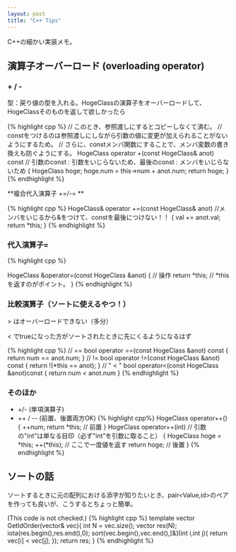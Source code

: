 ```yaml
---
layout: post
title: "C++ Tips"
---
```


C++の細かい実装メモ。

## 演算子オーバーロード (overloading operator)

### + / -
型：戻り値の型を入れる。HogeClassの演算子をオーバーロードして、HogeClassそのものを返して欲しかったら

{% highlight cpp %}
// このとき、参照渡しにするとコピーしなくて済む。
// constをつけるのは参照渡しにしながら引数の値に変更が加えられることがないようにするため。
// さらに、constメンバ関数にすることで、メンバ変数の書き換えも防ぐようにする。
HogeClass operator +(const HogeClass& anot) const // 引数のconst : 引数をいじらないため、最後のconst : メンバをいじらないため
{
  HogeClass hoge;
  hoge.num = this->num + anot.num;
  return hoge;
}
{% endhighlight %}

**複合代入演算子 +=/-= **

{% highlight cpp %}
HogeClass& operator +=(const HogeClass& anot) //メンバをいじるから&をつけて、constを最後につけない！！
{
  val += anot.val;
  return *this;
}
{% endhighlight %}

### 代入演算子=

{% highlight cpp %}

HogeClass &operator=(const HogeClass &anot)
{
  // 操作
  return *this; // *thisを返すのがポイント。
}
{% endhighlight %}

### 比較演算子（ソートに使えるやつ！）

\> はオーバーロードできない（多分）

< でtrueになった方がソートされたときに先にくるようになるはず

{% highlight cpp %}
// == 
bool operator ==(const HogeClass &anot) const
{
  return num == anot.num;
}
// !=
bool operator !=(const HogeClass &anot) const
{
  return !(*this == anot);
} 
// " < "
bool operator<(const HogeClass &anot)const
{
  return num < anot.num
}
{% endhighlight %}

### そのほか
- +/- (単項演算子)
- ++ / -- (前置、後置両方OK)
{% highlight cpp%}
HogeClass operator++()
{
  ++num;
  return *this; // 前置
}
HogeClass operator++(int) // 引数の"int"は単なる目印（必ず"int"を引数に取ること）
{
  HogeClass hoge = *this;
  ++(*this); // ここで一度値を返す
  return hoge; // 後置
}
{% endhighlight %}
## ソートの話

ソートするときに元の配列における添字が知りたいとき、pair<Value,id>のペアを作っても良いが、こうするとちょっと簡単。

(This code is not checked.)
{% highlight cpp %}
template<class T>
vector<int> GetIdOrder(vector<T>& vec){
  int N = vec.size();
  vector<int> res(N);
  iota(res.begin(),res.end(),0);
  sort(vec.begin(),vec.end(),[&](int i,int j){
    return vec[i] < vec[j];
  });
  return res;
}
{% endhighlight %}

